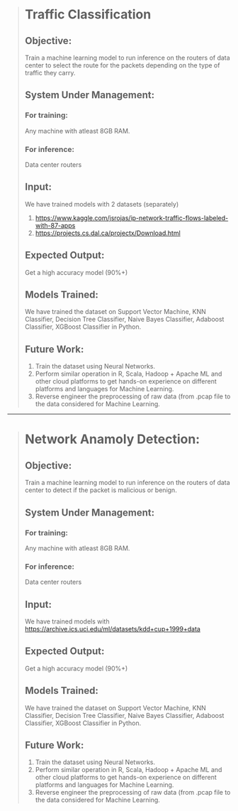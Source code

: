 > # Traffic Classification
>
> ## Objective: 
> Train a machine learning model to run inference on the routers of data center to select the route for the packets depending on the type of traffic they carry.
> 
> ## System Under Management:
> ### For training: 
> Any machine with atleast 8GB RAM.
> ### For inference: 
> Data center routers
> 
> ## Input:
> We have trained models with 2 datasets (separately)
> 1. https://www.kaggle.com/jsrojas/ip-network-traffic-flows-labeled-with-87-apps
> 2. https://projects.cs.dal.ca/projectx/Download.html
> 
> ## Expected Output:
> Get a high accuracy model (90%+)
>
> ## Models Trained:
> We have trained the dataset on Support Vector Machine, KNN Classifier, Decision Tree Classifier, Naive Bayes Classifier, Adaboost Classifier, XGBoost Classifier in Python.
>
> ## Future Work:
> 1. Train the dataset using Neural Networks.
> 2. Perform similar operation in R, Scala, Hadoop + Apache ML and other cloud platforms to get hands-on experience on different platforms and languages for Machine Learning.
> 3. Reverse engineer the preprocessing of raw data (from .pcap file to the data considered for Machine Learning.
------------------------------------------------------------------------------------------------------------------

> # Network Anamoly Detection:
>
> ## Objective: 
> Train a machine learning model to run inference on the routers of data center to detect if the packet is malicious or benign.
> 
> ## System Under Management:
> ### For training: 
> Any machine with atleast 8GB RAM.
> ### For inference: 
> Data center routers
> 
> ## Input:
> We have trained models with https://archive.ics.uci.edu/ml/datasets/kdd+cup+1999+data
> 
> ## Expected Output:
> Get a high accuracy model (90%+)
>
> ## Models Trained:
> We have trained the dataset on Support Vector Machine, KNN Classifier, Decision Tree Classifier, Naive Bayes Classifier, Adaboost Classifier, XGBoost Classifier in Python.
>
> ## Future Work:
> 1. Train the dataset using Neural Networks.
> 2. Perform similar operation in R, Scala, Hadoop + Apache ML and other cloud platforms to get hands-on experience on different platforms and languages for Machine Learning.
> 3. Reverse engineer the preprocessing of raw data (from .pcap file to the data considered for Machine Learning.
